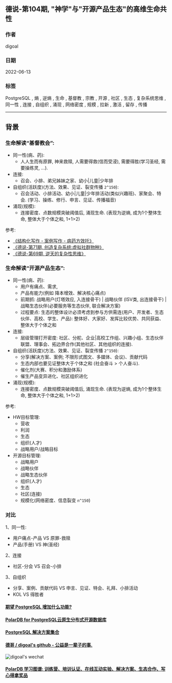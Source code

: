 ## 德说-第104期, "神学"与"开源产品生态"的高维生命共性        
          
### 作者          
digoal          
          
### 日期          
2022-06-13          
          
### 标签          
PostgreSQL , 熵 , 逆熵 , 生命 , 基督教 , 宗教 , 开源 , 社区 , 生态 , 复杂系统思维 , 同一性 , 连接 , 自组织 , 涌现 , 网络密度 , 规模 , 拉新 , 激活 , 留存 , 传播        
          
----          
          
## 背景         
    
### 生命解读“基督教会”:     
    
- 同一性(病、药):     
    - 人人生而有原罪, 神来救赎, 人需要得救(信而受浸), 需要得胜(学习圣经, 需要操练灵, ...).       
- 连接:     
    - 召会、小排、弟兄姊妹之家、幼小|儿童|少年排        
- 自组织(活跃度)(方法、效果、见证、裂变传播 `2^150`):     
    - 召会活动、小排活动、幼小|儿童|少年排活动(类似兴趣班)、家聚会、特会. (学习、操练、修行、申言、见证、传播福音)          
- 涌现(规模):     
    - 连接密度、点数规模突破阈值后, 涌现生命. (表现为逆熵, 成为1个整体生命, 整体大于个体之和, 1+1>2)      
    
参考:     
- [《结构化写作 - 案例写作 - 病药方效托》](../202104/20210414_03.md)      
- [《德说-第71期, 创造复杂系统:虚拟社群物种》](../202112/20211203_03.md)      
- [《德说-第69期, 逆天的复杂性思维》](../202112/20211202_05.md)      
    
### 生命解读“开源产品生态”:     
    
- 同一性(病、药):       
    - 用户有痛点、需求, 
    - 产品有能力(例如 降本增效、解决核心痛点)      
    - 前期抓: 战略用户(灯塔效应, 入连接骨干) | 战略伙伴 (ISV类, 出连接骨干) | 战略生态伙伴(必要服务等生态伙伴, 联合解决方案)      
    - 过程要点: 生态的整体设计必须考虑到参与方供需连(用户、开发者、生态伙伴、高校、学生、产品): 整体好、大家好、发挥比较优势、共同获益、整体大于个体之和       
- 连接:      
    - 层级管理打开密度: 社区、分舵、企业|高校工作组、兴趣小组、生态伙伴联盟、理事会、拓边界合作(其他社区、其他组织的连接).      
- 自组织(活跃度)(方法、效果、见证、裂变传播 `2^150`):     
    - 分享(解决方案、案例; 不限形式图文、多媒体、会议)、贡献代码      
    - 生态内部也要见证整体大于个体之和  (社会奋斗 > 个人奋斗).      
    - 催化剂(大赛、积分和激励体系)      
    - 催生产品变异进化、社区组织进化      
- 涌现(规模):     
    - 连接密度、点数规模突破阈值后, 涌现生命. (表现为逆熵, 成为1个整体生命, 整体大于个体之和, 1+1>2)      
    
    
    
参考:     
- HW目标管理:     
    - 营收     
    - 利润     
    - 生态     
    - 组织(人才)     
    - 战略用户/战略目标     
- 开源目标管理:     
    - 战略用户     
    - 战略伙伴    
    - 战略生态伙伴    
    - 组织(人才)     
    - 生态     
    - 社区(连接)      
    - 规模化(网络密度、信息裂变 `n^150`)     
    
    
    
### 对比    
1、同一性:     
- 用户痛点-产品 VS 原罪-救赎    
- 产品(手册) VS 神(圣经)    
    
2、连接     
- 社区-分会 VS 召会-小排    
    
3、自组织    
- 分享、案例、贡献代码 VS 申言、见证、特会、礼拜、小排活动     
- KOL VS 得胜者    
    
  
#### [期望 PostgreSQL 增加什么功能?](https://github.com/digoal/blog/issues/76 "269ac3d1c492e938c0191101c7238216")
  
  
#### [PolarDB for PostgreSQL云原生分布式开源数据库](https://github.com/ApsaraDB/PolarDB-for-PostgreSQL "57258f76c37864c6e6d23383d05714ea")
  
  
#### [PostgreSQL 解决方案集合](https://yq.aliyun.com/topic/118 "40cff096e9ed7122c512b35d8561d9c8")
  
  
#### [德哥 / digoal's github - 公益是一辈子的事.](https://github.com/digoal/blog/blob/master/README.md "22709685feb7cab07d30f30387f0a9ae")
  
  
![digoal's wechat](../pic/digoal_weixin.jpg "f7ad92eeba24523fd47a6e1a0e691b59")
  
  
#### [PolarDB 学习图谱: 训练营、培训认证、在线互动实验、解决方案、生态合作、写心得拿奖品](https://www.aliyun.com/database/openpolardb/activity "8642f60e04ed0c814bf9cb9677976bd4")
  
